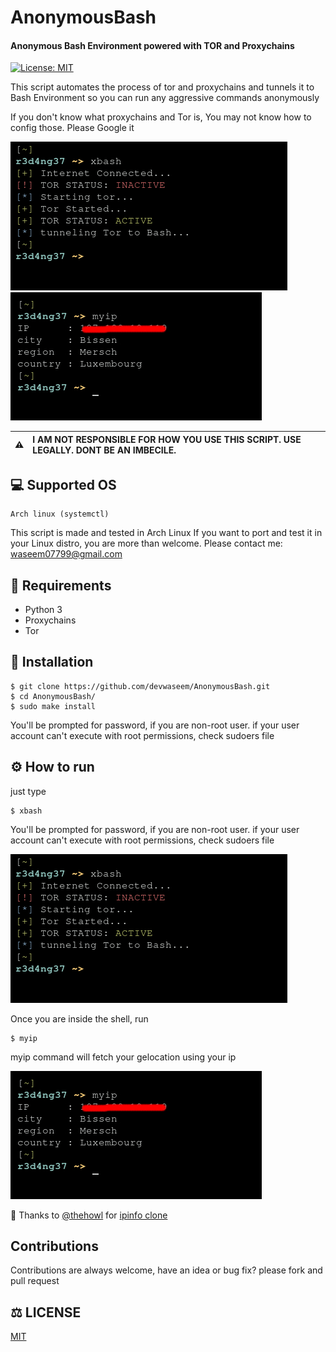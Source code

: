 # AnonymousBash

#### Anonymous Bash Environment powered with TOR and Proxychains
[![License: MIT](https://img.shields.io/badge/License-MIT-yellow.svg)](https://opensource.org/licenses/MIT)


This script automates the process of tor and proxychains and tunnels it to Bash Environment so you can run any aggressive commands anonymously

If you don't know what proxychains and Tor is, You may not know how to config those. Please Google it

![xbash](https://raw.githubusercontent.com/devwaseem/AnonymousBash/master/xbash.png)
![myip](https://raw.githubusercontent.com/devwaseem/AnonymousBash/master/myip.jpg)

| :warning:     | I AM NOT RESPONSIBLE FOR HOW YOU USE THIS SCRIPT. USE LEGALLY. DONT BE AN IMBECILE.  |
|---------------|:-------------------------------------------------------------------------------------|


## :computer: Supported OS
```
Arch linux (systemctl)
```
This script is made and tested in Arch Linux
If you want to port and test it in your Linux distro, you are more than welcome.
Please contact me: waseem07799@gmail.com


## :scroll: Requirements
- Python 3
- Proxychains
- Tor

## :wrench: Installation
```
$ git clone https://github.com/devwaseem/AnonymousBash.git
$ cd AnonymousBash/
$ sudo make install
```
You'll be prompted for password, if you are non-root user. if your user account can't execute with root permissions, check sudoers file

## :gear: How to run

just type 
```
$ xbash
```
You'll be prompted for password, if you are non-root user. if your user account can't execute with root permissions, check sudoers file

![xbash](https://raw.githubusercontent.com/devwaseem/AnonymousBash/master/xbash.png)


Once you are inside the shell, run
```
$ myip
```
myip command will fetch your gelocation using your ip

![myip](https://raw.githubusercontent.com/devwaseem/AnonymousBash/master/myip.jpg)

:pray: Thanks to [@thehowl](https://github.com/thehowl) for [ipinfo clone](https://github.com/thehowl/ip.zxq.co)

## Contributions
Contributions are always welcome, have an idea or bug fix? please fork and pull request


## :balance_scale: LICENSE
[MIT](https://github.com/devwaseem/AnonymousBash/blob/master/LICENSE)

